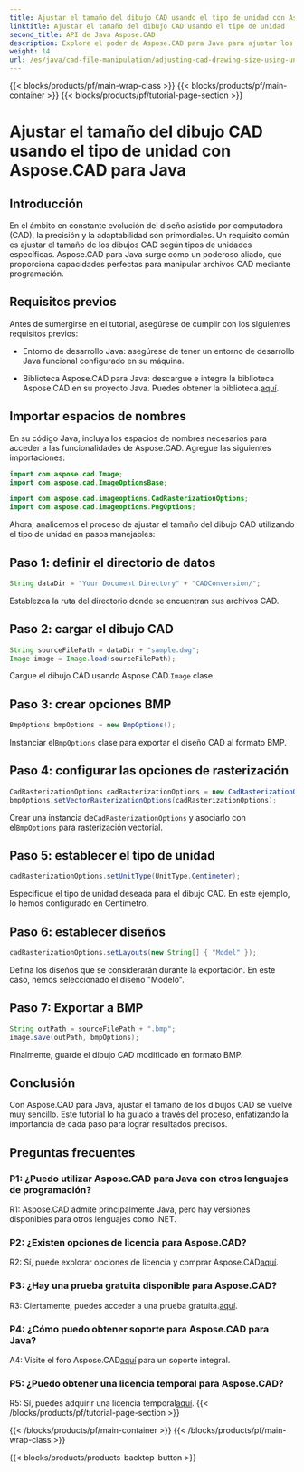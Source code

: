 ```yaml
---
title: Ajustar el tamaño del dibujo CAD usando el tipo de unidad con Aspose.CAD para Java
linktitle: Ajustar el tamaño del dibujo CAD usando el tipo de unidad
second_title: API de Java Aspose.CAD
description: Explore el poder de Aspose.CAD para Java para ajustar los tamaños de los dibujos CAD sin esfuerzo. Siga nuestra guía paso a paso para obtener precisión y adaptabilidad.
weight: 14
url: /es/java/cad-file-manipulation/adjusting-cad-drawing-size-using-unit-type/
---
```


{{< blocks/products/pf/main-wrap-class >}}
{{< blocks/products/pf/main-container >}}
{{< blocks/products/pf/tutorial-page-section >}}

# Ajustar el tamaño del dibujo CAD usando el tipo de unidad con Aspose.CAD para Java

## Introducción

En el ámbito en constante evolución del diseño asistido por computadora (CAD), la precisión y la adaptabilidad son primordiales. Un requisito común es ajustar el tamaño de los dibujos CAD según tipos de unidades específicas. Aspose.CAD para Java surge como un poderoso aliado, que proporciona capacidades perfectas para manipular archivos CAD mediante programación.

## Requisitos previos

Antes de sumergirse en el tutorial, asegúrese de cumplir con los siguientes requisitos previos:

- Entorno de desarrollo Java: asegúrese de tener un entorno de desarrollo Java funcional configurado en su máquina.

-  Biblioteca Aspose.CAD para Java: descargue e integre la biblioteca Aspose.CAD en su proyecto Java. Puedes obtener la biblioteca.[aquí](https://releases.aspose.com/cad/java/).

## Importar espacios de nombres

En su código Java, incluya los espacios de nombres necesarios para acceder a las funcionalidades de Aspose.CAD. Agregue las siguientes importaciones:

```java
import com.aspose.cad.Image;
import com.aspose.cad.ImageOptionsBase;

import com.aspose.cad.imageoptions.CadRasterizationOptions;
import com.aspose.cad.imageoptions.PngOptions;
```

Ahora, analicemos el proceso de ajustar el tamaño del dibujo CAD utilizando el tipo de unidad en pasos manejables:

## Paso 1: definir el directorio de datos

```java
String dataDir = "Your Document Directory" + "CADConversion/";
```

Establezca la ruta del directorio donde se encuentran sus archivos CAD.

## Paso 2: cargar el dibujo CAD

```java
String sourceFilePath = dataDir + "sample.dwg";
Image image = Image.load(sourceFilePath);
```

 Cargue el dibujo CAD usando Aspose.CAD.`Image` clase.

## Paso 3: crear opciones BMP

```java
BmpOptions bmpOptions = new BmpOptions();
```

 Instanciar el`BmpOptions` clase para exportar el diseño CAD al formato BMP.

## Paso 4: configurar las opciones de rasterización

```java
CadRasterizationOptions cadRasterizationOptions = new CadRasterizationOptions();
bmpOptions.setVectorRasterizationOptions(cadRasterizationOptions);
```

 Crear una instancia de`CadRasterizationOptions` y asociarlo con el`BmpOptions` para rasterización vectorial.

## Paso 5: establecer el tipo de unidad

```java
cadRasterizationOptions.setUnitType(UnitType.Centimeter);
```

Especifique el tipo de unidad deseada para el dibujo CAD. En este ejemplo, lo hemos configurado en Centímetro.

## Paso 6: establecer diseños

```java
cadRasterizationOptions.setLayouts(new String[] { "Model" });
```

Defina los diseños que se considerarán durante la exportación. En este caso, hemos seleccionado el diseño "Modelo".

## Paso 7: Exportar a BMP

```java
String outPath = sourceFilePath + ".bmp";
image.save(outPath, bmpOptions);
```

Finalmente, guarde el dibujo CAD modificado en formato BMP.

## Conclusión

Con Aspose.CAD para Java, ajustar el tamaño de los dibujos CAD se vuelve muy sencillo. Este tutorial lo ha guiado a través del proceso, enfatizando la importancia de cada paso para lograr resultados precisos.

## Preguntas frecuentes

### P1: ¿Puedo utilizar Aspose.CAD para Java con otros lenguajes de programación?

R1: Aspose.CAD admite principalmente Java, pero hay versiones disponibles para otros lenguajes como .NET.

### P2: ¿Existen opciones de licencia para Aspose.CAD?

 R2: Sí, puede explorar opciones de licencia y comprar Aspose.CAD[aquí](https://purchase.aspose.com/buy).

### P3: ¿Hay una prueba gratuita disponible para Aspose.CAD?

 R3: Ciertamente, puedes acceder a una prueba gratuita.[aquí](https://releases.aspose.com/).

### P4: ¿Cómo puedo obtener soporte para Aspose.CAD para Java?

 A4: Visite el foro Aspose.CAD[aquí](https://forum.aspose.com/c/cad/19) para un soporte integral.

### P5: ¿Puedo obtener una licencia temporal para Aspose.CAD?

 R5: Sí, puedes adquirir una licencia temporal[aquí](https://purchase.aspose.com/temporary-license/).
{{< /blocks/products/pf/tutorial-page-section >}}

{{< /blocks/products/pf/main-container >}}
{{< /blocks/products/pf/main-wrap-class >}}

{{< blocks/products/products-backtop-button >}}
